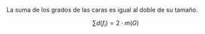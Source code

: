 La suma de los grados de las caras es igual al doble de su tamaño.


$$
\sum d(f_i) = 2 \cdot m(G)
$$

